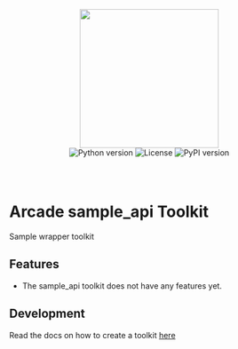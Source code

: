 <div style="display: flex; justify-content: center; align-items: center;">
  <img
    src="https://docs.arcade.dev/images/logo/arcade-logo.png"
    style="width: 250px;"
  >
</div>

<div style="display: flex; justify-content: center; align-items: center; margin-bottom: 8px;">
  <img src="https://img.shields.io/badge/python-3.10+-blue.svg" alt="Python version" style="margin: 0 2px;">
  <img src="https://img.shields.io/badge/license-MIT-green.svg" alt="License" style="margin: 0 2px;">
  <img src="https://img.shields.io/pypi/v/sample_api" alt="PyPI version" style="margin: 0 2px;">
</div>


<br>
<br>

# Arcade sample_api Toolkit
Sample wrapper toolkit
## Features

- The sample_api toolkit does not have any features yet.

## Development

Read the docs on how to create a toolkit [here](https://docs.arcade.dev/home/build-tools/create-a-toolkit)